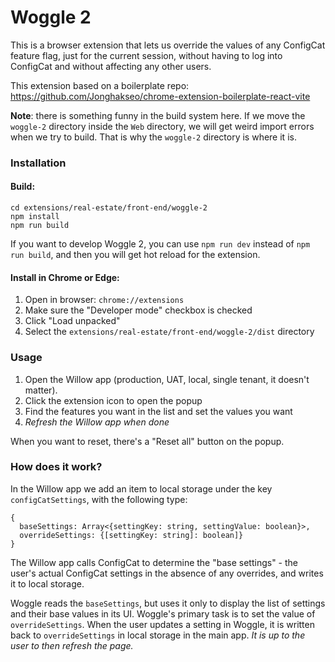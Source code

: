 # Woggle 2

This is a browser extension that lets us override the values of any ConfigCat feature flag,
just for the current session, without having to log into ConfigCat and without affecting any
other users.

This extension based on a boilerplate repo: https://github.com/Jonghakseo/chrome-extension-boilerplate-react-vite

**Note**: there is something funny in the build system here. If we move the `woggle-2` directory
inside the `Web` directory, we will get weird import errors when we try to build. That is why
the `woggle-2` directory is where it is.

### Installation

#### Build:

```
cd extensions/real-estate/front-end/woggle-2
npm install
npm run build
```

If you want to develop Woggle 2, you can use `npm run dev` instead of `npm run build`,
and then you will get hot reload for the extension.

#### Install in Chrome or Edge:

1. Open in browser: `chrome://extensions`
2. Make sure the "Developer mode" checkbox is checked
3. Click "Load unpacked"
4. Select the `extensions/real-estate/front-end/woggle-2/dist` directory

### Usage

1. Open the Willow app (production, UAT, local, single tenant, it doesn't matter).
2. Click the extension icon to open the popup
3. Find the features you want in the list and set the values you want
4. _Refresh the Willow app when done_

When you want to reset, there's a "Reset all" button on the popup.

### How does it work?

In the Willow app we add an item to local storage under the key `configCatSettings`,
with the following type:

```
{
  baseSettings: Array<{settingKey: string, settingValue: boolean}>,
  overrideSettings: {[settingKey: string]: boolean]}
}
```

The Willow app calls ConfigCat to determine the "base settings" - the user's
actual ConfigCat settings in the absence of any overrides, and writes it to
local storage.

Woggle reads the `baseSettings`, but uses it only to display the list of
settings and their base values in its UI. Woggle's primary task is to set the
value of `overrideSettings`. When the user updates a setting in Woggle, it is
written back to `overrideSettings` in local storage in the main app. _It is up
to the user to then refresh the page._
